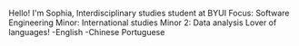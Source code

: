 Hello! I'm Sophia,
Interdisciplinary studies student at BYUI 
Focus: Software Engineering 
Minor: International studies
Minor 2: Data analysis
Lover of languages! -English -Chinese Portuguese

